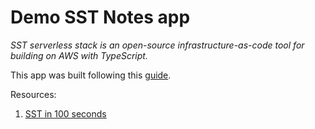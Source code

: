 # Demo SST Notes app

_SST serverless stack is an open-source infrastructure-as-code tool for building on AWS with TypeScript._

This app was built following this [guide](https://sst.dev/chapters/what-is-sst.html).

Resources:

1. [SST in 100 seconds](https://www.youtube.com/watch?v=JY_d0vf-rfw)
